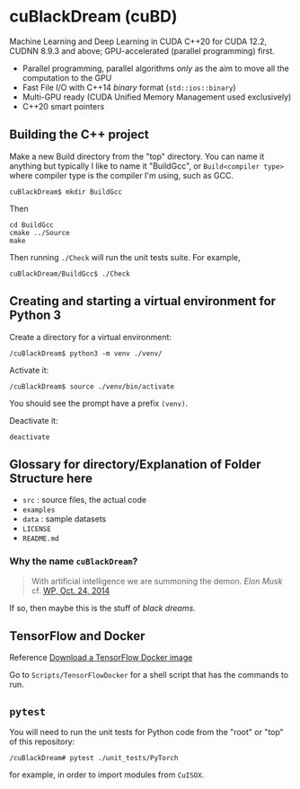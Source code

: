 # cuBlackDream (cuBD)
Machine Learning and Deep Learning in CUDA C++20 for CUDA 12.2, CUDNN 8.9.3 and above; GPU-accelerated (parallel programming) first.

- Parallel programming, parallel algorithms *only* as the aim to move all the computation to the GPU
- Fast File I/O with C++14 *binary* format (`std::ios::binary`)
- Multi-GPU ready (CUDA Unified Memory Management used exclusively)
- C++20 smart pointers

## Building the C++ project

Make a new Build directory from the "top" directory. You can name it anything but typically I like to name it "BuildGcc", or `Build<compiler type>` where compiler type is the compiler I'm using, such as GCC.
```
cuBlackDream$ mkdir BuildGcc
```
Then
```
cd BuildGcc
cmake ../Source
make
```
Then running `./Check` will run the unit tests suite. For example,

```
cuBlackDream/BuildGcc$ ./Check
```

## Creating and starting a virtual environment for Python 3

Create a directory for a virtual environment:

```
/cuBlackDream$ python3 -m venv ./venv/
```

Activate it:
```
/cuBlackDream$ source ./venv/bin/activate
```
You should see the prompt have a prefix `(venv)`.

Deactivate it:
```
deactivate
```

## Glossary for directory/Explanation of Folder Structure here  

- `src`  : source files, the actual code
- `examples` 
- `data` : sample datasets 
- `LICENSE`  
- `README.md`  

### Why the name `cuBlackDream`?  

> With artificial intelligence we are summoning the demon.  <cite>Elon Musk</cite>  cf. [WP, Oct. 24, 2014](https://www.washingtonpost.com/news/innovations/wp/2014/10/24/elon-musk-with-artificial-intelligence-we-are-summoning-the-demon/?utm_term=.3a9b517cdddf)

If so, then maybe this is the stuff of *black dreams.*  

## TensorFlow and Docker

Reference [Download a TensorFlow Docker image](https://www.tensorflow.org/install/docker)

Go to `Scripts/TensorFlowDocker` for a shell script that has the commands to run.

## `pytest`

You will need to run the unit tests for Python code from the "root" or "top" of this repository:

```
/cuBlackDream# pytest ./unit_tests/PyTorch
```
for example, in order to import modules from `CuISOX`.